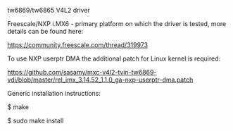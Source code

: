 tw6869/tw6865 V4L2 driver

Freescale/NXP i.MX6 - primary platform on which the driver is tested, more details can be found here:

https://community.freescale.com/thread/319973

To use NXP userptr DMA the additional patch for Linux kernel is required:

https://github.com/sasamy/mxc-v4l2-tvin-tw6869-vdi/blob/master/rel_imx_3.14.52_1.1.0_ga-nxp-userptr-dma.patch


Generic installation instructions:

$ make

$ sudo make install